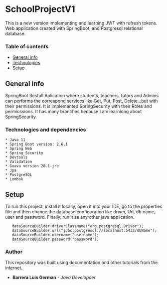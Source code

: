 # SchoolProjectV1
This is a new version implementing and learning JWT with refresh tokens.
Web application created with SpringBoot, and Postgresql relational database.


### Table of contents
* [General info](#general-info)
* [Technologies](#technologies)
* [Setup](#setup)

## General info
SpringBoot Resfull Aplication where students, teachers, tutors and Admins can performs the correspond services like Get, Put, Post, Delete...but with their permissions.
It is implemented SpringSecurity with their Roles and permiossions. It has many branches because I am learniong about SpringSecurity.


### Technologies and dependencies


````
* Java 11
* Spring Boot version: 2.6.1
* Spring Web
* Spring Security
* Devtools
* Validation
* Guava version 28.1-jre
* Jpa
* PostgreSQL
* Lombok
````

## Setup
To run this project, install it locally, open it into your IDE, go to the properties file and then 
change the database configuration like driver, Url, db name, user and password. Finally, run it as any other java 
application. 

```
   dataSourceBuilder.driverClassName("org.postgresql.Driver");
   dataSourceBuilder.url("jdbc:postgresql://localhost:5432/dbName");
   dataSourceBuilder.username("username");
   dataSourceBuilder.password("password");
```

### Author
This repository was built using documentation and other tutorials from the internet.

* **Barrera Luis German**  - *Java Developoer*




 
 



